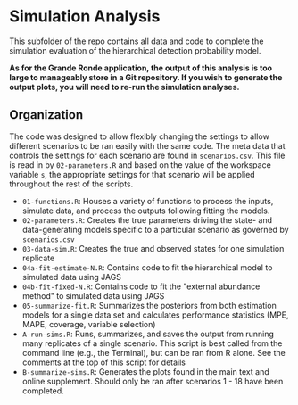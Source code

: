 # Simulation Analysis

This subfolder of the repo contains all data and code to complete the simulation evaluation of the hierarchical detection probability model. 

**As for the Grande Ronde application, the output of this analysis is too large to manageably store in a Git repository. If you wish to generate the output plots, you will need to re-run the simulation analyses.**

## Organization

The code was designed to allow flexibly changing the settings to allow different scenarios to be ran easily with the same code. The meta data that controls the settings for each scenario are found in `scenarios.csv`. This file is read in by `02-parameters.R` and based on the value of the workspace variable `s`, the appropriate settings for that scenario will be applied throughout the rest of the scripts.

* `01-functions.R`: Houses a variety of functions to process the inputs, simulate data, and process the outputs following fitting the models.
* `02-parameters.R`: Creates the true parameters driving the state- and data-generating models specific to a particular scenario as governed by `scenarios.csv`
* `03-data-sim.R`: Creates the true and observed states for one simulation replicate
* `04a-fit-estimate-N.R`: Contains code to fit the hierarchical model to simulated data using JAGS
* `04b-fit-fixed-N.R`: Contains code to fit the "external abundance method" to simulated data using JAGS
* `05-summarize-fit.R`: Summarizes the posteriors from both estimation models for a single data set and calculates performance statistics (MPE, MAPE, coverage, variable selection)
* `A-run-sims.R`: Runs, summarizes, and saves the output from running many replicates of a single scenario. This script is best called from the command line (e.g., the Terminal), but can be ran from R alone. See the comments at the top of this script for details
* `B-summarize-sims.R`: Generates the plots found in the main text and online supplement. Should only be ran after scenarios 1 - 18 have been completed.